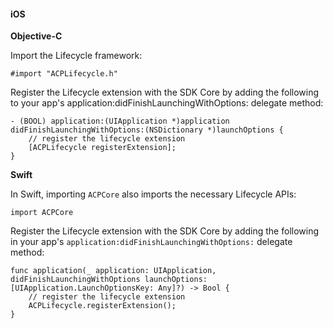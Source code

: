 #### iOS

**Objective-C**

Import the Lifecycle framework:

```
#import "ACPLifecycle.h"
```

Register the Lifecycle extension with the SDK Core by adding the following to your app's application:didFinishLaunchingWithOptions: delegate method:

```
- (BOOL) application:(UIApplication *)application didFinishLaunchingWithOptions:(NSDictionary *)launchOptions {
    // register the lifecycle extension
    [ACPLifecycle registerExtension];
}
```

**Swift**

In Swift, importing `ACPCore` also imports the necessary Lifecycle APIs:

```
import ACPCore
```

Register the Lifecycle extension with the SDK Core by adding the following in your app's `application:didFinishLaunchingWithOptions:` delegate method:

```
func application(_ application: UIApplication, didFinishLaunchingWithOptions launchOptions: [UIApplication.LaunchOptionsKey: Any]?) -> Bool {
    // register the lifecycle extension
    ACPLifecycle.registerExtension();
}
```